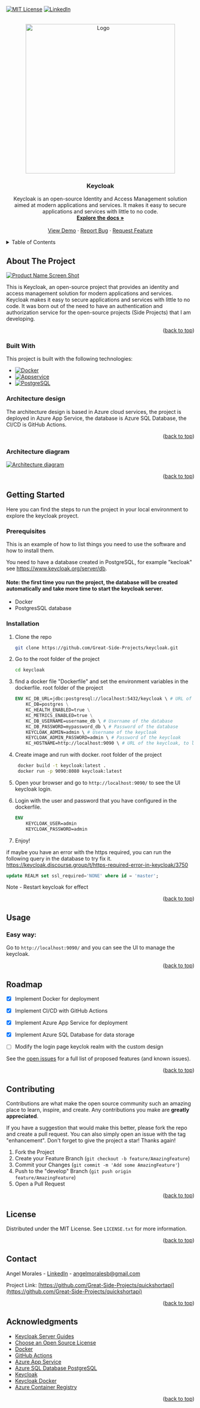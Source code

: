 <a name="readme-top"></a>


[![MIT License][license-shield]][license-url]
[![LinkedIn][linkedin-shield]][linkedin-url]


<!-- PROJECT LOGO -->
<br />
<div align="center">
  <a href="https://www.keycloak.org/">
    <img src="https://www.keycloak.org/resources/images/logo.svg" alt="Logo" width="400" height="">
  </a>

  <h3 align="center">Keycloak</h3>

  <p align="center">
    Keycloak is an open-source Identity and Access Management solution aimed at modern applications and services. It makes it easy to secure applications and services with little to no code.
    <br />
    <a href="https://www.keycloak.org/documentation"><strong>Explore the docs »</strong></a>
    <br />
    <br />
    <a href="https://authsp.azurewebsites.net">View Demo</a>
    ·
    <a href="https://github.com/Great-Side-Projects/keycloak/issues">Report Bug</a>
    ·
    <a href="https://github.com/Great-Side-Projects/keycloak/issues/new">Request Feature</a>
  </p>
</div>



<!-- TABLE OF CONTENTS -->
<details>
  <summary>Table of Contents</summary>
  <ol>
    <li>
      <a href="#about-the-project">About The Project</a>
      <ul>
        <li><a href="#built-with">Built With</a></li>
        <li><a href="#Architecture-design">Architecture design</a></li>
        <li><a href="#Architecture-diagram">Architecture diagram</a></li>
     </ul>
    </li>
    <li>
      <a href="#getting-started">Getting Started</a>
      <ul>
        <li><a href="#prerequisites">Prerequisites</a></li>
        <li><a href="#installation">Installation</a></li>
      </ul>
    </li>
    <li><a href="#usage">Usage</a></li>
    <li><a href="#roadmap">Roadmap</a></li>
    <li><a href="#contributing">Contributing</a></li>
    <li><a href="#license">License</a></li>
    <li><a href="#contact">Contact</a></li>
    <li><a href="#acknowledgments">Acknowledgments</a></li>
  </ol>
</details>

<!-- ABOUT THE PROJECT -->
## About The Project

[![Product Name Screen Shot][product-screenshot-UI]](https://authsp.azurewebsites.net/)

This is Keycloak, an open-source project that provides an identity and access management solution for modern applications and services. Keycloak makes it easy to secure applications and services with little to no code. It was born out of the need to have an authentication and authorization service for the open-source projects (Side Projects) that I am developing.

<p align="right">(<a href="#readme-top">back to top</a>)</p>


### Built With

This project is built with the following technologies:


* [![Docker][DockerImage]](https://www.docker.com/)
* [![Appservice][AzureWebApp]](https://azure.microsoft.com/es-es/services/app-service/web/)
* [![PostgreSQL][PostgreSQL]](https://www.postgresql.org/)

### Architecture design

The architecture design is based in Azure cloud services, the project is deployed in Azure App Service, the database is Azure SQL Database, the CI/CD is GitHub Actions.

<p align="right">(<a href="#readme-top">back to top</a>)</p>

### Architecture diagram
[![Architecture diagram][architecture-diagram]](https://authsp.azurewebsites.net/)

<p align="right">(<a href="#readme-top">back to top</a>)</p>


<!-- GETTING STARTED -->
## Getting Started

Here you can find the steps to run the project in your local environment to explore the keycloak proyect. 

### Prerequisites

This is an example of how to list things you need to use the software and how to install them.

You need to have a database created in PostgreSQL, for example "kecloak" see https://www.keycloak.org/server/db.
#### Note: the first time you run the project, the database will be created automatically and take more time to start the keycloak server. 

* Docker
* PostgresSQL database

### Installation


1. Clone the repo
   ```sh
   git clone https://github.com/Great-Side-Projects/keycloak.git
   ```
2. Go to the root folder of the project
   ```sh
   cd keycloak
   ``` 
3.  find a docker file "Dockerfile"  and set the environment variables in the dockerfile. root folder of the project
    ```dockerfile
    ENV KC_DB_URL=jdbc:postgresql://localhost:5432/keycloak \ # URL of the database
        KC_DB=postgres \
        KC_HEALTH_ENABLED=true \
        KC_METRICS_ENABLED=true \
        KC_DB_USERNAME=username_db \ # Username of the database
        KC_DB_PASSWORD=mypassword_db \ # Password of the database
        KEYCLOAK_ADMIN=admin \ # Username of the keycloak
        KEYCLOAK_ADMIN_PASSWORD=admin \ # Password of the keycloak
        KC_HOSTNAME=http://localhost:9090 \ # URL of the keycloak, to local environment http://localhost:9090  
    ```

4. Create image and run with docker. root folder of the project 
 
   ```sh
    docker build -t keycloak:latest .
    docker run -p 9090:8080 keycloak:latest
   ```
5. Open your browser and go to `http://localhost:9090/` to see the UI keycloak login.
6. Login with the user and password that you have configured in the dockerfile.
    ```dockerfile
    ENV
        KEYCLOAK_USER=admin
        KEYCLOAK_PASSWORD=admin
    ```
7. Enjoy!

if maybe you have an error with the https required, you can run the following query in the database to try fix it.
https://keycloak.discourse.group/t/https-required-error-in-keycloak/3750
```sql
update REALM set ssl_required='NONE' where id = 'master';
```
Note - Restart keycloak for effect

<p align="right">(<a href="#readme-top">back to top</a>)</p>



<!-- USAGE EXAMPLES -->
## Usage

### Easy way:
Go to `http://localhost:9090/` and you can see the UI to manage the keycloak.


<p align="right">(<a href="#readme-top">back to top</a>)</p>


<!-- ROADMAP -->
## Roadmap

- [x] Implement Docker for deployment
- [x] Implement CI/CD with GitHub Actions
- [x] Implement Azure App Service for deployment
- [x] Implement Azure SQL Database for data storage
- [ ] Modify the login page keyclok realm with the custom design 


See the [open issues](https://github.com/Great-Side-Projects/keycloak/issues) for a full list of proposed features (and known issues).

<p align="right">(<a href="#readme-top">back to top</a>)</p>


<!-- CONTRIBUTING -->
## Contributing

Contributions are what make the open source community such an amazing place to learn, inspire, and create. Any contributions you make are **greatly appreciated**.

If you have a suggestion that would make this better, please fork the repo and create a pull request. You can also simply open an issue with the tag "enhancement".
Don't forget to give the project a star! Thanks again!

1. Fork the Project
2. Create your Feature Branch (`git checkout -b feature/AmazingFeature`)
3. Commit your Changes (`git commit -m 'Add some AmazingFeature'`)
4. Push to the "develop" Branch (`git push origin feature/AmazingFeature`)
5. Open a Pull Request

<p align="right">(<a href="#readme-top">back to top</a>)</p>



<!-- LICENSE -->
## License

Distributed under the MIT License. See `LICENSE.txt` for more information.

<p align="right">(<a href="#readme-top">back to top</a>)</p>

<!-- CONTACT -->
## Contact

Angel Morales - [LinkedIn](https://www.linkedin.com/in/angelmoralesb/) - angelmoralesb@gmail.com

Project Link: [https://github.com/Great-Side-Projects/quickshortapi](https://github.com/Great-Side-Projects/quickshortapi)

<p align="right">(<a href="#readme-top">back to top</a>)</p>



<!-- ACKNOWLEDGMENTS -->
## Acknowledgments

* [Keycloak Server Guides](https://www.keycloak.org/guides#server)
* [Choose an Open Source License](https://choosealicense.com)
* [Docker](https://www.docker.com/)
* [GitHub Actions](https://docs.github.com/es/actions)
* [Azure App Service](https://azure.microsoft.com/es-es/services/app-service/web/)
* [Azure SQL Database PostgreSQL](https://azure.microsoft.com/es-es/products/postgresql)
* [Keycloak](https://www.keycloak.org/)
* [Keycloak Docker](https://www.keycloak.org/getting-started/getting-started-docker)
* [Azure Container Registry](https://learn.microsoft.com/en-us/azure/container-registry/container-registry-get-started-docker-cli?tabs=azure-cli)

 
<p align="right">(<a href="#readme-top">back to top</a>)</p>


<!-- MARKDOWN LINKS & IMAGES -->
<!-- https://www.markdownguide.org/basic-syntax/#reference-style-links -->
[contributors-shield]: https://img.shields.io/github/contributors/othneildrew/Best-README-Template.svg?style=for-the-badge
[contributors-url]: https://github.com/Great-Side-Projects/keycloak/graphs/contributors
[forks-shield]: https://img.shields.io/github/forks/othneildrew/Best-README-Template.svg?style=for-the-badge
[forks-url]: https://github.com/Great-Side-Projects/keycloak/forks
[stars-shield]: https://img.shields.io/github/stars/othneildrew/Best-README-Template.svg?style=for-the-badge
[stars-url]: https://github.com/Great-Side-Projects/keycloak/stargazers
[issues-shield]: https://img.shields.io/github/issues/othneildrew/
[issues-url]: https://github.com/Great-Side-Projects/keycloak/issues
[license-shield]: https://img.shields.io/github/license/othneildrew/Best-README-Template.svg?style=for-the-badge
[license-url]: https://github.com/Great-Side-Projects/quickshortapi/blob/main/LICENSE
[linkedin-shield]: https://img.shields.io/badge/-LinkedIn-black.svg?style=for-the-badge&logo=linkedin&colorB=555
[linkedin-url]: https://www.linkedin.com/in/angelmoralesb/
[product-screenshot-UI]: images/screenshotUI.png
[DockerImage]: https://img.shields.io/badge/Docker-0db7ed?style=for-the-badge&logo=docker&logoColor=white
[AzureWebApp]: https://img.shields.io/badge/Azure%20Web%20App-0089D6?style=for-the-badge&logo=microsoft-azure&logoColor=white
[PostgreSQL]: https://img.shields.io/badge/PostgreSQL-336791?style=for-the-badge&logo=postgresql&logoColor=white
[architecture-diagram]: images/Keycloak-Architecture-Design.drawio.png




















